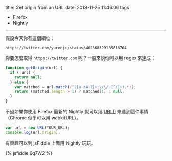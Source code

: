 title: Get origin from an URL
date: 2013-11-25 11:46:06
tags:
- Firefox
- Nightly
---
假設今天你有這個網址：

```
https://twitter.com/yurenju/status/402368329135816704
```

你要怎麼取得 `https://twitter.com` 呢？一般來說你可以用 regex 來達成：

```javascript
function getOrigin(url) {
  if (!url) {
    return null;
  } else {
    var matched = url.match(/^([a-zA-Z]+:\/\/.[^/]+).*/);
    return (matched.length > 1) ? matched[1] : null;
  }
}
```

不過如果你使用 Firefox 最新的 Nightly 就可以用 [URL()](https://developer.mozilla.org/en-US/docs/Web/API/URL) 來達到這件事情（Chrome 似乎可以用 webkitURL）。

```javascript
var url = new URL(YOUR_URL);
console.log(url.origin);
```

有興趣可以到 jsFiddle 上面用 Nightly 玩玩。

{% jsfiddle 6q7W2 %}